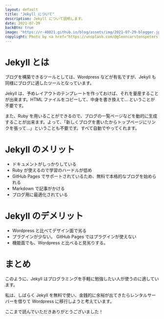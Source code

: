 ```yaml
---
layout: default
title: "Jekyll について"
description: Jekyll について説明します。
date: 2021-07-29
backBtn: true
image: "https://r-40021.github.io/blog/assets/img/2021-07-29-blogger.jpg"
copylight: Photo by <a href="https://unsplash.com/@glenncarstenspeters?utm_source=unsplash&utm_medium=referral&utm_content=creditCopyText" rel="noopener noreferrer">Glenn Carstens-Peters</a> on <a href="https://unsplash.com/?utm_source=unsplash&utm_medium=referral&utm_content=creditCopyText" rel="noopener noreferrer">Unsplash</a>
---
```


# Jekyll とは
ブログを構築できるツールとしては、Wordpress などが有名ですが、Jekyll も同様にブログに適したツールとなっています。

Jekyll は、予めレイアウトのテンプレートを作っておけば、それを量産することが出来ます。HTML ファイルをコピーして、中身を書き換えて... ということが不要です。

また、Ruby を用いることができるので、ブログの一覧ページなどを動的に生成することが出来ます。よって、「新しくブログを書いたからトップページにリンクを張って...」ということも不要です。すべて自動でやってくれます。

# Jekyll のメリット
- ドキュメントがしっかりしている
- Ruby が使えるので学習のハードルが低め
- GitHub Pages でサポートされているため、無料で本格的なブログを始められる
- Markdown で記事がかける
- ブログ用に最適化されている

# Jekyll のデメリット
- Wordpress と比べてデザイン面で劣る
- プラグインが少ない。
GitHub Pages ではプラグインが使えない
- 機能面でも、Wordpress と比べると見劣りする。

# まとめ
このように、Jekyll はプログラミングを手軽に勉強したい人が使うのに適しています。

私は、しばらく Jekyll を無料で使い、金銭的に余裕が出てきたらレンタルサーバーを借りて Wordpress に移行しようと考えています。

ここまで読んでいただきありがとうございました！

<br><br>
 
